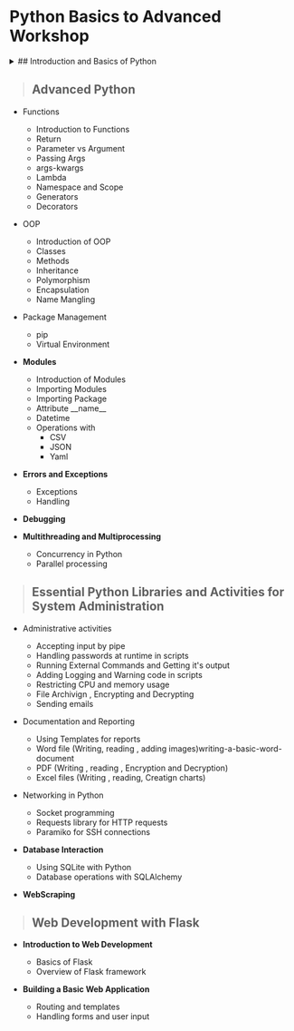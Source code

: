 # Python Basics to Advanced Workshop

<details>

<summary>## Introduction and Basics of Python</summary>

- **Introduction to Python**
  - Overview of Python

- **Installation and Setup**
  - Installing Python
  - Setting up a IDE
    - VS Code
    - Anaconda Jyputer Notebook

- **Basic Python**
  - Variables
  - Data Types
    - Numeric
    - Boolean
    - Sequence Types
    - Set
    - Dictionary
    - Binary Types
  - Functions (Builtin)
    - file
    - print
    - input
    - help
    - range
  - Lists
    - Introduction to Lists
    - Slicing Lists
    - List Comprehension
    - List Methods
    - Nested Lists
  - Tuples
    - Introduction to Tuples
    - Tuples Methods
    - Tuples Iteration
  - Dictionary
    - Introduction to Dictionary
    - Dictionary Methods
    - Dictionary Operators
  - Control Flow
    - if-else
    - if-elif-else
    - for
    - while
    - continue, pass

</details>

>## Advanced Python

- Functions
  - Introduction to Functions
  - Return
  - Parameter vs Argument
  - Passing Args
  - args-kwargs
  - Lambda
  - Namespace and Scope
  - Generators
  - Decorators

- OOP
  - Introduction of OOP
  - Classes
  - Methods
  - Inheritance
  - Polymorphism
  - Encapsulation
  - Name Mangling

- Package Management
  - pip
  - Virtual Environment

- **Modules**
  - Introduction of Modules
  - Importing Modules
  - Importing Package
  - Attribute \_\_name\_\_
  - Datetime
  - Operations with
    - CSV
    - JSON
    - Yaml

- **Errors and Exceptions**
  - Exceptions
  - Handling

- **Debugging**  

- **Multithreading and Multiprocessing**
  - Concurrency in Python
  - Parallel processing

>## Essential Python Libraries and Activities for System Administration

- Administrative activities
  - Accepting input by pipe
  - Handling passwords at runtime in scripts
  - Running External Commands and Getting it's output
  - Adding Logging and Warning code in scripts
  - Restricting CPU and memory usage
  - File Archivign , Encrypting and Decrypting
  - Sending emails
- Documentation and Reporting
  - Using Templates for reports  
  - Word file  (Writing, reading , adding images)writing-a-basic-word-document
  - PDF (Writing , reading , Encryption and Decryption)
  - Excel files (Writing , reading, Creatign charts)
  
- Networking in Python
  - Socket programming
  - Requests library for HTTP requests
  - Paramiko for SSH connections

- **Database Interaction**
  - Using SQLite with Python
  - Database operations with SQLAlchemy

- **WebScraping**

>## Web Development with Flask

- **Introduction to Web Development**
  - Basics of Flask
  - Overview of Flask framework

- **Building a Basic Web Application**
  - Routing and templates
  - Handling forms and user input
